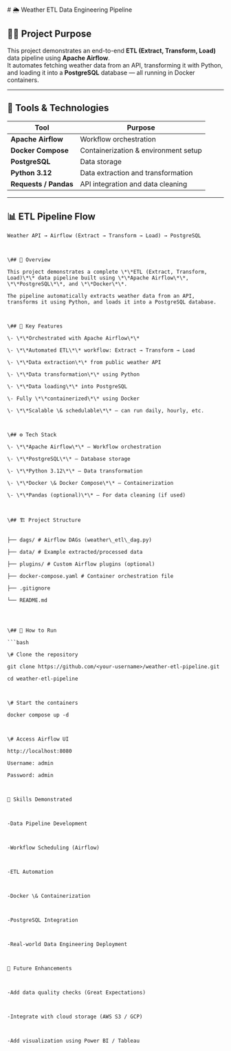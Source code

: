 \# 🌦️ Weather ETL Data Engineering Pipeline

## 🧑‍💻 Project Purpose
This project demonstrates an end-to-end **ETL (Extract, Transform, Load)** data pipeline using **Apache Airflow**.  
It automates fetching weather data from an API, transforming it with Python, and loading it into a **PostgreSQL** database — all running in Docker containers.

---

## 🧰 Tools & Technologies
| Tool | Purpose |
|------|----------|
| **Apache Airflow** | Workflow orchestration |
| **Docker Compose** | Containerization & environment setup |
| **PostgreSQL** | Data storage |
| **Python 3.12** | Data extraction and transformation |
| **Requests / Pandas** | API integration and data cleaning |

---

## 📊 ETL Pipeline Flow
```text
Weather API → Airflow (Extract → Transform → Load) → PostgreSQL



\## 📘 Overview

This project demonstrates a complete \*\*ETL (Extract, Transform, Load)\*\* data pipeline built using \*\*Apache Airflow\*\*, \*\*PostgreSQL\*\*, and \*\*Docker\*\*.  

The pipeline automatically extracts weather data from an API, transforms it using Python, and loads it into a PostgreSQL database.



\## 🧠 Key Features

\- \*\*Orchestrated with Apache Airflow\*\*

\- \*\*Automated ETL\*\* workflow: Extract → Transform → Load

\- \*\*Data extraction\*\* from public weather API

\- \*\*Data transformation\*\* using Python

\- \*\*Data loading\*\* into PostgreSQL

\- Fully \*\*containerized\*\* using Docker

\- \*\*Scalable \& schedulable\*\* — can run daily, hourly, etc.



\## ⚙️ Tech Stack

\- \*\*Apache Airflow\*\* – Workflow orchestration

\- \*\*PostgreSQL\*\* – Database storage

\- \*\*Python 3.12\*\* – Data transformation

\- \*\*Docker \& Docker Compose\*\* – Containerization

\- \*\*Pandas (optional)\*\* – For data cleaning (if used)



\## 🏗️ Project Structure


├── dags/ # Airflow DAGs (weather\_etl\_dag.py)

├── data/ # Example extracted/processed data

├── plugins/ # Custom Airflow plugins (optional)

├── docker-compose.yaml # Container orchestration file

├── .gitignore

└── README.md




\## 🚀 How to Run

```bash

\# Clone the repository

git clone https://github.com/<your-username>/weather-etl-pipeline.git

cd weather-etl-pipeline



\# Start the containers

docker compose up -d



\# Access Airflow UI

http://localhost:8080

Username: admin

Password: admin



🎯 Skills Demonstrated



-Data Pipeline Development



-Workflow Scheduling (Airflow)



-ETL Automation



-Docker \& Containerization



-PostgreSQL Integration



-Real-world Data Engineering Deployment



📂 Future Enhancements



-Add data quality checks (Great Expectations)



-Integrate with cloud storage (AWS S3 / GCP)



-Add visualization using Power BI / Tableau

